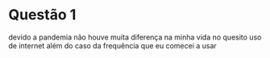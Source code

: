 # Questão 1

devido a pandemia não houve muita diferença na minha vida no quesito uso de internet além do caso da frequência que eu comecei a usar